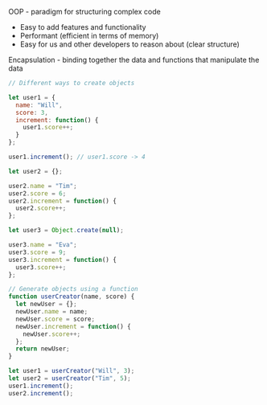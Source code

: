 OOP - paradigm for structuring complex code

- Easy to add features and functionality
- Performant (efficient in terms of memory)
- Easy for us and other developers to reason about (clear structure)

Encapsulation - binding together the data and functions that manipulate the data

```js
// Different ways to create objects

let user1 = {
  name: "Will",
  score: 3,
  increment: function() {
    user1.score++;
  }
};

user1.increment(); // user1.score -> 4

let user2 = {};

user2.name = "Tim";
user2.score = 6;
user2.increment = function() {
  user2.score++;
};

let user3 = Object.create(null);

user3.name = "Eva";
user3.score = 9;
user3.increment = function() {
  user3.score++;
};

// Generate objects using a function
function userCreator(name, score) {
  let newUser = {};
  newUser.name = name;
  newUser.score = score;
  newUser.increment = function() {
    newUser.score++;
  };
  return newUser;
}

let user1 = userCreator("Will", 3);
let user2 = userCreator("Tim", 5);
user1.increment();
user2.increment();
```
